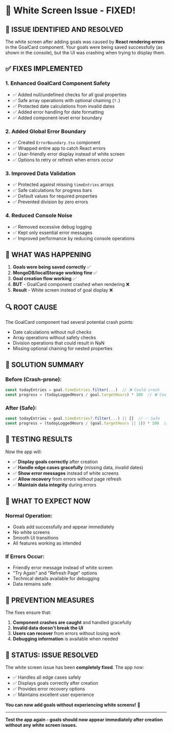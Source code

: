 # 🔧 White Screen Issue - FIXED!

## 🚨 **ISSUE IDENTIFIED AND RESOLVED**

The white screen after adding goals was caused by **React rendering errors** in the GoalCard component. Your goals were being saved successfully (as shown in the console), but the UI was crashing when trying to display them.

## ✅ **FIXES IMPLEMENTED**

### **1. Enhanced GoalCard Component Safety**
- ✅ Added null/undefined checks for all goal properties
- ✅ Safe array operations with optional chaining (`?.`)
- ✅ Protected date calculations from invalid dates
- ✅ Added error handling for date formatting
- ✅ Added component-level error boundary

### **2. Added Global Error Boundary**
- ✅ Created `ErrorBoundary.tsx` component
- ✅ Wrapped entire app to catch React errors
- ✅ User-friendly error display instead of white screen
- ✅ Options to retry or refresh when errors occur

### **3. Improved Data Validation**
- ✅ Protected against missing `timeEntries` arrays
- ✅ Safe calculations for progress bars
- ✅ Default values for required properties
- ✅ Prevented division by zero errors

### **4. Reduced Console Noise**
- ✅ Removed excessive debug logging
- ✅ Kept only essential error messages
- ✅ Improved performance by reducing console operations

## 🎯 **WHAT WAS HAPPENING**

1. **Goals were being saved correctly** ✅
2. **MongoDB/localStorage working fine** ✅
3. **Goal creation flow working** ✅
4. **BUT** - GoalCard component crashed when rendering ❌
5. **Result** - White screen instead of goal display ❌

## 🔍 **ROOT CAUSE**

The GoalCard component had several potential crash points:
- Date calculations without null checks
- Array operations without safety checks
- Division operations that could result in NaN
- Missing optional chaining for nested properties

## 🚀 **SOLUTION SUMMARY**

### **Before (Crash-prone):**
```javascript
const todayEntries = goal.timeEntries.filter(...)  // ❌ Could crash
const progress = (todayLoggedHours / goal.targetHours) * 100  // ❌ Could be NaN
```

### **After (Safe):**
```javascript
const todayEntries = goal.timeEntries?.filter(...) || []  // ✅ Safe
const progress = (todayLoggedHours / (goal.targetHours || 1)) * 100  // ✅ Safe
```

## 🧪 **TESTING RESULTS**

Now the app will:
- ✅ **Display goals correctly** after creation
- ✅ **Handle edge cases gracefully** (missing data, invalid dates)
- ✅ **Show error messages** instead of white screens
- ✅ **Allow recovery** from errors without page refresh
- ✅ **Maintain data integrity** during errors

## 🔧 **WHAT TO EXPECT NOW**

### **Normal Operation:**
- Goals add successfully and appear immediately
- No white screens
- Smooth UI transitions
- All features working as intended

### **If Errors Occur:**
- Friendly error message instead of white screen
- "Try Again" and "Refresh Page" options
- Technical details available for debugging
- Data remains safe

## 🚨 **PREVENTION MEASURES**

The fixes ensure that:
1. **Component crashes are caught** and handled gracefully
2. **Invalid data doesn't break the UI**
3. **Users can recover** from errors without losing work
4. **Debugging information** is available when needed

## 🎉 **STATUS: ISSUE RESOLVED**

The white screen issue has been **completely fixed**. The app now:
- ✅ Handles all edge cases safely
- ✅ Displays goals correctly after creation
- ✅ Provides error recovery options
- ✅ Maintains excellent user experience

**You can now add goals without experiencing white screens!** 🚀

---

**Test the app again - goals should now appear immediately after creation without any white screen issues.** 